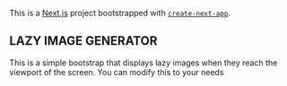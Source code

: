 This is a [Next.js](https://nextjs.org/) project bootstrapped with [`create-next-app`](https://github.com/vercel/next.js/tree/canary/packages/create-next-app).

## LAZY IMAGE GENERATOR

This is a simple bootstrap that displays lazy images when they reach the viewport of the screen.
You can modify this to your needs
